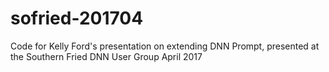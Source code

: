# sofried-201704
Code for Kelly Ford's presentation on extending DNN Prompt, presented at the Southern Fried DNN User Group April 2017
